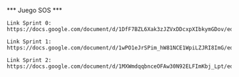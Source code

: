 *** Juego SOS ***

    Link Sprint 0: https://docs.google.com/document/d/1DfF7BZL6Xak3zJZVxDDcxpXIbkymGDov/edit

    Link Sprint 1: https://docs.google.com/document/d/1wPO1eJrSPim_hW81NCE1WpiLZJRI8ImG/edit

    Link Sprint 2: https://docs.google.com/document/d/1MXWmdqqbnceOFAw30N92ELFImKbj_Lpt/edit